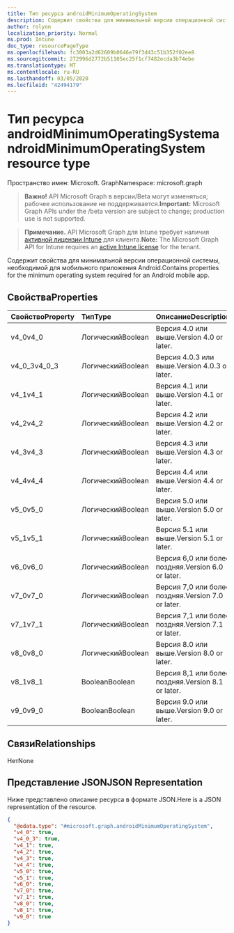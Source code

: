 ```yaml
---
title: Тип ресурса androidMinimumOperatingSystem
description: Содержит свойства для минимальной версии операционной системы, необходимой для мобильного приложения Android.
author: rolyon
localization_priority: Normal
ms.prod: Intune
doc_type: resourcePageType
ms.openlocfilehash: fc3003a2d62609b0646e79f3d43c51b352f02ee8
ms.sourcegitcommit: 272996d2772b51105ec25f1cf7482ecda3b74ebe
ms.translationtype: MT
ms.contentlocale: ru-RU
ms.lasthandoff: 03/05/2020
ms.locfileid: "42494179"
---
```

# <a name="androidminimumoperatingsystem-resource-type"></a><span data-ttu-id="e83b2-103">Тип ресурса androidMinimumOperatingSystem</span><span class="sxs-lookup"><span data-stu-id="e83b2-103">androidMinimumOperatingSystem resource type</span></span>

<span data-ttu-id="e83b2-104">Пространство имен: Microsoft. Graph</span><span class="sxs-lookup"><span data-stu-id="e83b2-104">Namespace: microsoft.graph</span></span>

> <span data-ttu-id="e83b2-105">**Важно!** API Microsoft Graph в версии/Beta могут изменяться; рабочее использование не поддерживается.</span><span class="sxs-lookup"><span data-stu-id="e83b2-105">**Important:** Microsoft Graph APIs under the /beta version are subject to change; production use is not supported.</span></span>

> <span data-ttu-id="e83b2-106">**Примечание.** API Microsoft Graph для Intune требует наличия [активной лицензии Intune](https://go.microsoft.com/fwlink/?linkid=839381) для клиента.</span><span class="sxs-lookup"><span data-stu-id="e83b2-106">**Note:** The Microsoft Graph API for Intune requires an [active Intune license](https://go.microsoft.com/fwlink/?linkid=839381) for the tenant.</span></span>

<span data-ttu-id="e83b2-107">Содержит свойства для минимальной версии операционной системы, необходимой для мобильного приложения Android.</span><span class="sxs-lookup"><span data-stu-id="e83b2-107">Contains properties for the minimum operating system required for an Android mobile app.</span></span>

## <a name="properties"></a><span data-ttu-id="e83b2-108">Свойства</span><span class="sxs-lookup"><span data-stu-id="e83b2-108">Properties</span></span>
|<span data-ttu-id="e83b2-109">Свойство</span><span class="sxs-lookup"><span data-stu-id="e83b2-109">Property</span></span>|<span data-ttu-id="e83b2-110">Тип</span><span class="sxs-lookup"><span data-stu-id="e83b2-110">Type</span></span>|<span data-ttu-id="e83b2-111">Описание</span><span class="sxs-lookup"><span data-stu-id="e83b2-111">Description</span></span>|
|:---|:---|:---|
|<span data-ttu-id="e83b2-112">v4_0</span><span class="sxs-lookup"><span data-stu-id="e83b2-112">v4_0</span></span>|<span data-ttu-id="e83b2-113">Логический</span><span class="sxs-lookup"><span data-stu-id="e83b2-113">Boolean</span></span>|<span data-ttu-id="e83b2-114">Версия 4.0 или выше.</span><span class="sxs-lookup"><span data-stu-id="e83b2-114">Version 4.0 or later.</span></span>|
|<span data-ttu-id="e83b2-115">v4_0_3</span><span class="sxs-lookup"><span data-stu-id="e83b2-115">v4_0_3</span></span>|<span data-ttu-id="e83b2-116">Логический</span><span class="sxs-lookup"><span data-stu-id="e83b2-116">Boolean</span></span>|<span data-ttu-id="e83b2-117">Версия 4.0.3 или выше.</span><span class="sxs-lookup"><span data-stu-id="e83b2-117">Version 4.0.3 or later.</span></span>|
|<span data-ttu-id="e83b2-118">v4_1</span><span class="sxs-lookup"><span data-stu-id="e83b2-118">v4_1</span></span>|<span data-ttu-id="e83b2-119">Логический</span><span class="sxs-lookup"><span data-stu-id="e83b2-119">Boolean</span></span>|<span data-ttu-id="e83b2-120">Версия 4.1 или выше.</span><span class="sxs-lookup"><span data-stu-id="e83b2-120">Version 4.1 or later.</span></span>|
|<span data-ttu-id="e83b2-121">v4_2</span><span class="sxs-lookup"><span data-stu-id="e83b2-121">v4_2</span></span>|<span data-ttu-id="e83b2-122">Логический</span><span class="sxs-lookup"><span data-stu-id="e83b2-122">Boolean</span></span>|<span data-ttu-id="e83b2-123">Версия 4.2 или выше.</span><span class="sxs-lookup"><span data-stu-id="e83b2-123">Version 4.2 or later.</span></span>|
|<span data-ttu-id="e83b2-124">v4_3</span><span class="sxs-lookup"><span data-stu-id="e83b2-124">v4_3</span></span>|<span data-ttu-id="e83b2-125">Логический</span><span class="sxs-lookup"><span data-stu-id="e83b2-125">Boolean</span></span>|<span data-ttu-id="e83b2-126">Версия 4.3 или выше.</span><span class="sxs-lookup"><span data-stu-id="e83b2-126">Version 4.3 or later.</span></span>|
|<span data-ttu-id="e83b2-127">v4_4</span><span class="sxs-lookup"><span data-stu-id="e83b2-127">v4_4</span></span>|<span data-ttu-id="e83b2-128">Логический</span><span class="sxs-lookup"><span data-stu-id="e83b2-128">Boolean</span></span>|<span data-ttu-id="e83b2-129">Версия 4.4 или выше.</span><span class="sxs-lookup"><span data-stu-id="e83b2-129">Version 4.4 or later.</span></span>|
|<span data-ttu-id="e83b2-130">v5_0</span><span class="sxs-lookup"><span data-stu-id="e83b2-130">v5_0</span></span>|<span data-ttu-id="e83b2-131">Логический</span><span class="sxs-lookup"><span data-stu-id="e83b2-131">Boolean</span></span>|<span data-ttu-id="e83b2-132">Версия 5.0 или выше.</span><span class="sxs-lookup"><span data-stu-id="e83b2-132">Version 5.0 or later.</span></span>|
|<span data-ttu-id="e83b2-133">v5_1</span><span class="sxs-lookup"><span data-stu-id="e83b2-133">v5_1</span></span>|<span data-ttu-id="e83b2-134">Логический</span><span class="sxs-lookup"><span data-stu-id="e83b2-134">Boolean</span></span>|<span data-ttu-id="e83b2-135">Версия 5.1 или выше.</span><span class="sxs-lookup"><span data-stu-id="e83b2-135">Version 5.1 or later.</span></span>|
|<span data-ttu-id="e83b2-136">v6_0</span><span class="sxs-lookup"><span data-stu-id="e83b2-136">v6_0</span></span>|<span data-ttu-id="e83b2-137">Логический</span><span class="sxs-lookup"><span data-stu-id="e83b2-137">Boolean</span></span>|<span data-ttu-id="e83b2-138">Версия 6,0 или более поздняя.</span><span class="sxs-lookup"><span data-stu-id="e83b2-138">Version 6.0 or later.</span></span>|
|<span data-ttu-id="e83b2-139">v7_0</span><span class="sxs-lookup"><span data-stu-id="e83b2-139">v7_0</span></span>|<span data-ttu-id="e83b2-140">Логический</span><span class="sxs-lookup"><span data-stu-id="e83b2-140">Boolean</span></span>|<span data-ttu-id="e83b2-141">Версия 7,0 или более поздняя.</span><span class="sxs-lookup"><span data-stu-id="e83b2-141">Version 7.0 or later.</span></span>|
|<span data-ttu-id="e83b2-142">v7_1</span><span class="sxs-lookup"><span data-stu-id="e83b2-142">v7_1</span></span>|<span data-ttu-id="e83b2-143">Логический</span><span class="sxs-lookup"><span data-stu-id="e83b2-143">Boolean</span></span>|<span data-ttu-id="e83b2-144">Версия 7,1 или более поздняя.</span><span class="sxs-lookup"><span data-stu-id="e83b2-144">Version 7.1 or later.</span></span>|
|<span data-ttu-id="e83b2-145">v8_0</span><span class="sxs-lookup"><span data-stu-id="e83b2-145">v8_0</span></span>|<span data-ttu-id="e83b2-146">Логический</span><span class="sxs-lookup"><span data-stu-id="e83b2-146">Boolean</span></span>|<span data-ttu-id="e83b2-147">Версия 8.0 или выше.</span><span class="sxs-lookup"><span data-stu-id="e83b2-147">Version 8.0 or later.</span></span>|
|<span data-ttu-id="e83b2-148">v8_1</span><span class="sxs-lookup"><span data-stu-id="e83b2-148">v8_1</span></span>|<span data-ttu-id="e83b2-149">Boolean</span><span class="sxs-lookup"><span data-stu-id="e83b2-149">Boolean</span></span>|<span data-ttu-id="e83b2-150">Версия 8,1 или более поздняя.</span><span class="sxs-lookup"><span data-stu-id="e83b2-150">Version 8.1 or later.</span></span>|
|<span data-ttu-id="e83b2-151">v9_0</span><span class="sxs-lookup"><span data-stu-id="e83b2-151">v9_0</span></span>|<span data-ttu-id="e83b2-152">Boolean</span><span class="sxs-lookup"><span data-stu-id="e83b2-152">Boolean</span></span>|<span data-ttu-id="e83b2-153">Версия 9.0 или выше.</span><span class="sxs-lookup"><span data-stu-id="e83b2-153">Version 9.0 or later.</span></span>|

## <a name="relationships"></a><span data-ttu-id="e83b2-154">Связи</span><span class="sxs-lookup"><span data-stu-id="e83b2-154">Relationships</span></span>
<span data-ttu-id="e83b2-155">Нет</span><span class="sxs-lookup"><span data-stu-id="e83b2-155">None</span></span>

## <a name="json-representation"></a><span data-ttu-id="e83b2-156">Представление JSON</span><span class="sxs-lookup"><span data-stu-id="e83b2-156">JSON Representation</span></span>
<span data-ttu-id="e83b2-157">Ниже представлено описание ресурса в формате JSON.</span><span class="sxs-lookup"><span data-stu-id="e83b2-157">Here is a JSON representation of the resource.</span></span>
<!-- {
  "blockType": "resource",
  "@odata.type": "microsoft.graph.androidMinimumOperatingSystem"
}
-->
``` json
{
  "@odata.type": "#microsoft.graph.androidMinimumOperatingSystem",
  "v4_0": true,
  "v4_0_3": true,
  "v4_1": true,
  "v4_2": true,
  "v4_3": true,
  "v4_4": true,
  "v5_0": true,
  "v5_1": true,
  "v6_0": true,
  "v7_0": true,
  "v7_1": true,
  "v8_0": true,
  "v8_1": true,
  "v9_0": true
}
```



